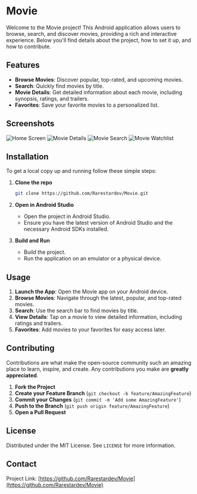 # Movie

Welcome to the Movie project! This Android application allows users to browse, search, and discover movies, providing a rich and interactive experience. Below you'll find details about the project, how to set it up, and how to contribute.

## Features

- **Browse Movies**: Discover popular, top-rated, and upcoming movies.
- **Search**: Quickly find movies by title.
- **Movie Details**: Get detailed information about each movie, including synopsis, ratings, and trailers.
- **Favorites**: Save your favorite movies to a personalized list.

## Screenshots

![Home Screen](https://github.com/Rarestardev/Movie/blob/master/home.jpg)
![Movie Details](https://github.com/Rarestardev/Movie/blob/master/movie_detail.jpg)
![Movie Search](https://github.com/Rarestardev/Movie/blob/master/search.jpg)
![Movie Watchlist](https://github.com/Rarestardev/Movie/blob/master/watchlist.jpg)

## Installation

To get a local copy up and running follow these simple steps:

1. **Clone the repo**
    ```sh
    git clone https://github.com/Rarestardev/Movie.git
    ```

2. **Open in Android Studio**
    - Open the project in Android Studio.
    - Ensure you have the latest version of Android Studio and the necessary Android SDKs installed.

3. **Build and Run**
    - Build the project.
    - Run the application on an emulator or a physical device.

## Usage

1. **Launch the App**: Open the Movie app on your Android device.
2. **Browse Movies**: Navigate through the latest, popular, and top-rated movies.
3. **Search**: Use the search bar to find movies by title.
4. **View Details**: Tap on a movie to view detailed information, including ratings and trailers.
5. **Favorites**: Add movies to your favorites for easy access later.

## Contributing

Contributions are what make the open-source community such an amazing place to learn, inspire, and create. Any contributions you make are **greatly appreciated**.

1. **Fork the Project**
2. **Create your Feature Branch** (`git checkout -b feature/AmazingFeature`)
3. **Commit your Changes** (`git commit -m 'Add some AmazingFeature'`)
4. **Push to the Branch** (`git push origin feature/AmazingFeature`)
5. **Open a Pull Request**

## License

Distributed under the MIT License. See `LICENSE` for more information.

## Contact

Project Link: [https://github.com/Rarestardev/Movie](https://github.com/Rarestardev/Movie)
